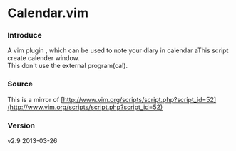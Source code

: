 Calendar.vim
============
### Introduce
A vim plugin , which can be used to note your diary in calendar
aThis script create calender window.  
This don't use the external program(cal).  

### Source
This is a mirror of [http://www.vim.org/scripts/script.php?script_id=52](http://www.vim.org/scripts/script.php?script_id=52)  

### Version
v2.9  2013-03-26
